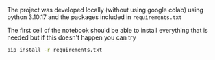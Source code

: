 The project was developed locally (without using google colab) using python 3.10.17 and the packages included in `requirements.txt`

The first cell of the notebook should be able to install everything that is needed but if this doesn't happen you can try
```bash
pip install -r requirements.txt
```